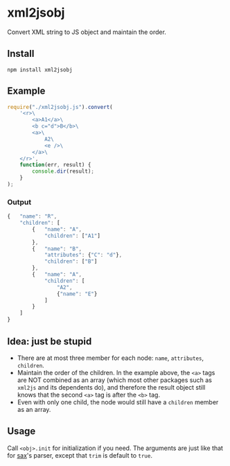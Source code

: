 # xml2jsobj
Convert XML string to JS object and maintain the order.

## Install
`npm install xml2jsobj`

## Example
```javascript
require("./xml2jsobj.js").convert(
    '<r>\
        <a>A1</a>\
        <b c="d">B</b>\
        <a>\
            A2\
            <e />\
        </a>\
    </r>',
    function(err, result) {
        console.dir(result);
    }
);
```

### Output
```javascript
{   "name": "R",
    "children": [
        {   "name": "A",
            "children": ["A1"]
        },
        {   "name": "B",
            "attributes": {"C": "d"},
            "children": ["B"]
        },
        {   "name": "A",
            "children": [
                "A2",
                {"name": "E"}
            ]
        }
    ]
}
```

## Idea: just be stupid
* There are at most three member for each node: `name`, `attributes`, `children`.
* Maintain the order of the children. In the example above, the `<a>` tags are NOT combined as an array (which most other packages such as `xml2js` and its dependents do), and therefore the result object still knows that the second `<a>` tag is after the `<b>` tag.
* Even with only one child, the node would still have a `children` member as an array.

## Usage
Call `<obj>.init` for initialization if you need. The arguments are just like that for [sax](https://www.npmjs.com/package/sax)'s parser, except that `trim` is default to `true`.
